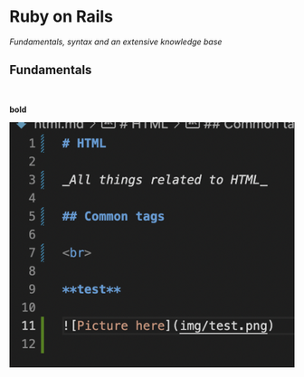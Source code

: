 # Ruby on Rails

_Fundamentals, syntax and an extensive knowledge base_

## Fundamentals

<br>

**bold**

![Picture here](img/test.png)
